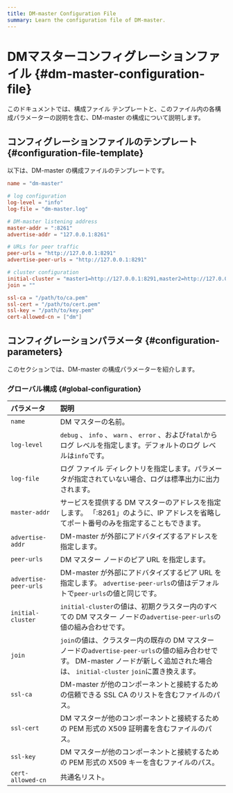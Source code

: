 ```yaml
---
title: DM-master Configuration File
summary: Learn the configuration file of DM-master.
---
```


# DMマスターコンフィグレーションファイル {#dm-master-configuration-file}

このドキュメントでは、構成ファイル テンプレートと、このファイル内の各構成パラメーターの説明を含む、DM-master の構成について説明します。

## コンフィグレーションファイルのテンプレート {#configuration-file-template}

以下は、DM-master の構成ファイルのテンプレートです。

```toml
name = "dm-master"

# log configuration
log-level = "info"
log-file = "dm-master.log"

# DM-master listening address
master-addr = ":8261"
advertise-addr = "127.0.0.1:8261"

# URLs for peer traffic
peer-urls = "http://127.0.0.1:8291"
advertise-peer-urls = "http://127.0.0.1:8291"

# cluster configuration
initial-cluster = "master1=http://127.0.0.1:8291,master2=http://127.0.0.1:8292,master3=http://127.0.0.1:8293"
join = ""

ssl-ca = "/path/to/ca.pem"
ssl-cert = "/path/to/cert.pem"
ssl-key = "/path/to/key.pem"
cert-allowed-cn = ["dm"] 
```

## コンフィグレーションパラメータ {#configuration-parameters}

このセクションでは、DM-master の構成パラメーターを紹介します。

### グローバル構成 {#global-configuration}

| パラメータ                 | 説明                                                                                                                            |
| :-------------------- | :---------------------------------------------------------------------------------------------------------------------------- |
| `name`                | DM マスターの名前。                                                                                                                   |
| `log-level`           | `debug` 、 `info` 、 `warn` 、 `error` 、および`fatal`からログ レベルを指定します。デフォルトのログ レベルは`info`です。                                          |
| `log-file`            | ログ ファイル ディレクトリを指定します。パラメータが指定されていない場合、ログは標準出力に出力されます。                                                                         |
| `master-addr`         | サービスを提供する DM マスターのアドレスを指定します。 「:8261」のように、IP アドレスを省略してポート番号のみを指定することもできます。                                                    |
| `advertise-addr`      | DM-master が外部にアドバタイズするアドレスを指定します。                                                                                             |
| `peer-urls`           | DM マスター ノードのピア URL を指定します。                                                                                                    |
| `advertise-peer-urls` | DM-master が外部にアドバタイズするピア URL を指定します。 `advertise-peer-urls`の値はデフォルトで`peer-urls`の値と同じです。                                        |
| `initial-cluster`     | `initial-cluster`の値は、初期クラスター内のすべての DM マスター ノードの`advertise-peer-urls`の値の組み合わせです。                                               |
| `join`                | `join`の値は、クラスター内の既存の DM マスター ノードの`advertise-peer-urls`の値の組み合わせです。 DM-master ノードが新しく追加された場合は、 `initial-cluster` `join`に置き換えます。 |
| `ssl-ca`              | DM-master が他のコンポーネントと接続するための信頼できる SSL CA のリストを含むファイルのパス。                                                                      |
| `ssl-cert`            | DM マスターが他のコンポーネントと接続するための PEM 形式の X509 証明書を含むファイルのパス。                                                                         |
| `ssl-key`             | DM マスターが他のコンポーネントと接続するための PEM 形式の X509 キーを含むファイルのパス。                                                                          |
| `cert-allowed-cn`     | 共通名リスト。                                                                                                                       |
